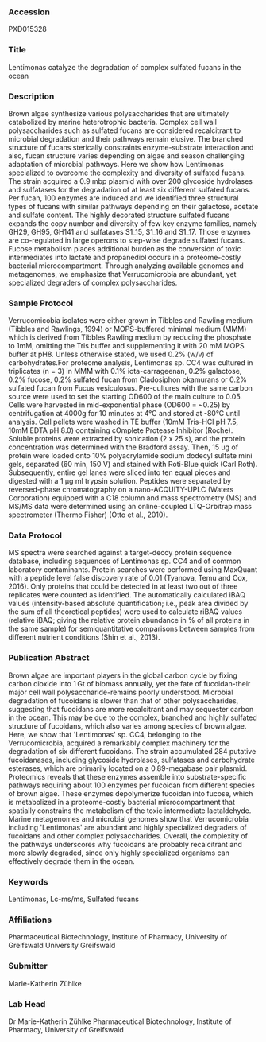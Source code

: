 ### Accession
PXD015328

### Title
Lentimonas catalyze the degradation of complex sulfated fucans in the ocean

### Description
Brown algae synthesize various polysaccharides that are ultimately catabolized by marine heterotrophic bacteria. Complex cell wall polysaccharides such as sulfated fucans are considered recalcitrant to microbial degradation and their pathways remain elusive. The branched structure of fucans sterically constraints enzyme-substrate interaction and also, fucan structure varies depending on algae and season challenging adaptation of microbial pathways. Here we show how Lentimonas specialized to overcome the complexity and diversity of sulfated fucans. The strain acquired a 0.9 mbp plasmid with over 200 glycoside hydrolases and sulfatases for the degradation of at least six different sulfated fucans. Per fucan, 100 enzymes are induced and we identified three structural types of fucans with similar pathways depending on their galactose, acetate and sulfate content. The highly decorated structure sulfated fucans expands the copy number and diversity of few key enzyme families, namely GH29, GH95, GH141 and sulfatases S1_15, S1_16 and S1_17. Those enzymes are co-regulated in large operons to step-wise degrade sulfated fucans. Fucose metabolism places additional burden as the conversion of toxic intermediates into lactate and propanediol occurs in a proteome-costly bacterial microcompartment. Through analyzing available genomes and metagenomes, we emphasize that Verrucomicrobia are abundant, yet specialized degraders of complex polysaccharides.

### Sample Protocol
Verrucomicobia isolates were either grown in Tibbles and Rawling medium (Tibbles and Rawlings, 1994) or MOPS-buffered minimal medium (MMM) which is derived from Tibbles Rawling medium by reducing the phosphate to 1mM, omitting the Tris buffer and supplementing it with 20 mM MOPS buffer at pH8. Unless otherwise stated, we used 0.2% (w/v) of carbohydrates.For proteome analysis, Lentimonas sp. CC4 was cultured in triplicates (n = 3) in MMM with 0.1% iota-carrageenan, 0.2% galactose, 0.2% fucose, 0.2% sulfated fucan from Cladosiphon okamurans or 0.2% sulfated fucan from Fucus vesiculosus. Pre-cultures with the same carbon source were used to set the starting OD600 of the main culture to 0.05. Cells were harvested in mid-exponential phase (OD600 = ~0.25) by centrifugation at 4000g for 10 minutes at 4°C and stored at -80°C until analysis. Cell pellets were washed in TE buffer (10mM Tris-HCl pH 7.5, 10mM EDTA pH 8.0) containing cOmplete Protease Inhibitor (Roche). Soluble proteins were extracted by sonication (2 x 25 s), and the protein concentration was determined with the Bradford assay. Then, 15 ug of protein were loaded onto 10% polyacrylamide sodium dodecyl sulfate mini gels, separated (60 min, 150 V) and stained with Roti-Blue quick (Carl Roth). Subsequently, entire gel lanes were sliced into ten equal pieces and digested with a 1 µg ml trypsin solution. Peptides were separated by reversed-phase chromatography on a nano-ACQUITY-UPLC (Waters Corporation) equipped with a C18 column and mass spectrometry (MS) and MS/MS data were determined using an online-coupled LTQ-Orbitrap mass spectrometer (Thermo Fisher) (Otto et al., 2010).

### Data Protocol
MS spectra were searched against a target-decoy protein sequence database, including sequences of Lentimonas sp. CC4 and of common laboratory contaminants. Protein searches were performed using MaxQuant with a peptide level false discovery rate of 0.01 (Tyanova, Temu and Cox, 2016). Only proteins that could be detected in at least two out of three replicates were counted as identified. The automatically calculated iBAQ values (intensity-based absolute quantification; i.e., peak area divided by the sum of all theoretical peptides) were used to calculate riBAQ values (relative iBAQ; giving the relative protein abundance in % of all proteins in the same sample) for semiquantitative comparisons between samples from different nutrient conditions (Shin et al., 2013).

### Publication Abstract
Brown algae are important players in the global carbon cycle by fixing carbon dioxide into 1&#x2009;Gt of biomass annually, yet the fate of fucoidan-their major cell wall polysaccharide-remains poorly understood. Microbial degradation of fucoidans is slower than that of other polysaccharides, suggesting that fucoidans are more recalcitrant and may sequester carbon in the ocean. This may be due to the complex, branched and highly sulfated structure of fucoidans, which also varies among species of brown algae. Here, we show that 'Lentimonas' sp. CC4, belonging to the Verrucomicrobia, acquired a remarkably complex machinery for the degradation of six different fucoidans. The strain accumulated 284 putative fucoidanases, including glycoside hydrolases, sulfatases and carbohydrate esterases, which are primarily located on a 0.89-megabase pair plasmid. Proteomics reveals that these enzymes assemble into substrate-specific pathways requiring about 100 enzymes per fucoidan from different species of brown algae. These enzymes depolymerize fucoidan into fucose, which is metabolized in a proteome-costly bacterial microcompartment that spatially constrains the metabolism of the toxic intermediate lactaldehyde. Marine metagenomes and microbial genomes show that Verrucomicrobia including 'Lentimonas' are abundant and highly specialized degraders of fucoidans and other complex polysaccharides. Overall, the complexity of the pathways underscores why fucoidans are probably recalcitrant and more slowly degraded, since only highly specialized organisms can effectively degrade them in the ocean.

### Keywords
Lentimonas, Lc-ms/ms, Sulfated fucans

### Affiliations
Pharmaceutical Biotechnology, Institute of Pharmacy, University of Greifswald
University Greifswald

### Submitter
Marie-Katherin Zühlke

### Lab Head
Dr Marie-Katherin Zühlke
Pharmaceutical Biotechnology, Institute of Pharmacy, University of Greifswald


